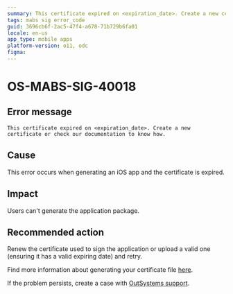 ```yaml
---
summary: This certificate expired on <expiration_date>. Create a new certificate or check our documentation to know how.
tags: mabs sig error_code
guid: 3696cb6f-2ac5-47f4-a678-71b729b6fa01
locale: en-us
app_type: mobile apps
platform-version: o11, odc
figma:
---
```


# OS-MABS-SIG-40018

## Error message

`This certificate expired on <expiration_date>. Create a new certificate or check our documentation to know how.`

## Cause

This error occurs when generating an iOS app and the certificate is expired.

## Impact

Users can't generate the application package.

## Recommended action

Renew the certificate used to sign the application or upload a valid one (ensuring it has a valid expiring date) and retry.

Find more information about generating your certificate file [here](https://success.outsystems.com/Documentation/11/Delivering_Mobile_Apps/Generate_and_Distribute_Your_Mobile_App/More_Information_on_Generating_and_Distributing_Mobile_Apps#create-a-certificate).

If the problem persists, create a case with [OutSystems support](https://www.outsystems.com/support/portal/open-support-case?ErrorCode=OS-MABS-SIG-40018).
